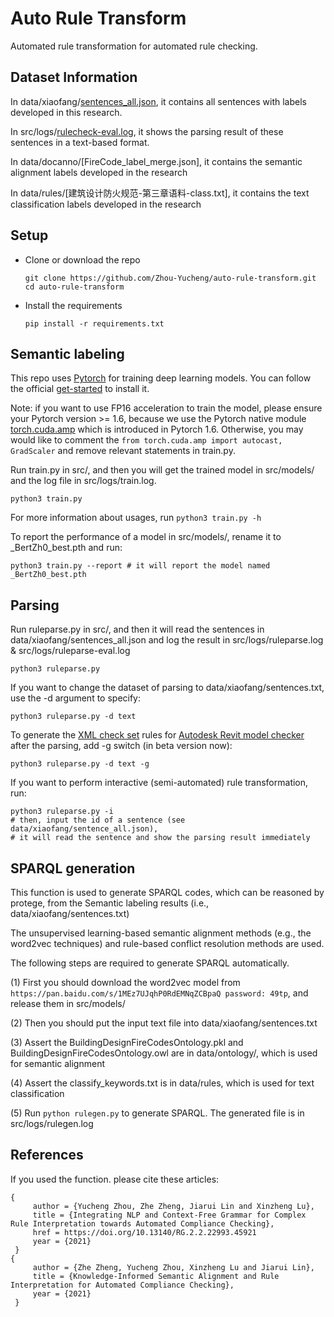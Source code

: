 # Auto Rule Transform

Automated rule transformation for automated rule checking.  




## Dataset Information

In data/xiaofang/[sentences_all.json](https://github.com/Zhou-Yucheng/auto-rule-transform/blob/main/data/xiaofang/sentences_all.json), it contains all sentences with labels developed in this research.  

In src/logs/[rulecheck-eval.log](https://github.com/Zhou-Yucheng/auto-rule-transform/blob/main/src/logs/rulecheck-eval.log), it shows the parsing result of these sentences in a text-based format.  

In data/docanno/[FireCode_label_merge.json], it contains the semantic alignment labels developed in the research

In data/rules/[建筑设计防火规范-第三章语料-class.txt], it contains the text classification labels developed in the research
## Setup

- Clone or download the repo  
  ```
  git clone https://github.com/Zhou-Yucheng/auto-rule-transform.git
  cd auto-rule-transform
  ```
- Install the requirements 
  ```
  pip install -r requirements.txt
  ```

## Semantic labeling

This repo uses [Pytorch](https://pytorch.org/) for training deep learning models. You can follow the official [get-started](https://pytorch.org/get-started/locally/) to install it.

Note: if you want to use FP16 acceleration to train the model, please ensure your Pytorch version >= 1.6, because we use the Pytorch native module [torch.cuda.amp](https://pytorch.org/docs/stable/amp.html) which is introduced in Pytorch 1.6. Otherwise, you may would like to comment the `from torch.cuda.amp import autocast, GradScaler` and remove relevant statements in train.py.

Run train.py in src/, and then you will get the trained model in src/models/ and the log file in src/logs/train.log.

  ```
python3 train.py
  ```
For more information about usages, run `python3 train.py -h`  

To report the performance of a model in src/models/, rename it to _BertZh0_best.pth and run:

  ```
python3 train.py --report # it will report the model named _BertZh0_best.pth
  ```

## Parsing

Run ruleparse.py in src/, and then it will read the sentences in data/xiaofang/sentences_all.json and log the result in src/logs/ruleparse.log & src/logs/ruleparse-eval.log

  ```
python3 ruleparse.py
  ```

If you want to change the dataset of parsing to data/xiaofang/sentences.txt, use the -d argument to specify:

  ```
python3 ruleparse.py -d text
  ```

To generate the [XML check set](https://interoperability.autodesk.com/modelcheckerconfigurator/downloads/xmlschema.pdf) rules for [Autodesk Revit model checker](https://interoperability.autodesk.com/modelchecker.php) after the parsing, add -g switch (in beta version now):

  ```
python3 ruleparse.py -d text -g
  ```

If you want to perform interactive (semi-automated) rule transformation, run:

  ```
python3 ruleparse.py -i
# then, input the id of a sentence (see data/xiaofang/sentence_all.json),  
# it will read the sentence and show the parsing result immediately
  ```

## SPARQL generation

This function is used to generate SPARQL codes, which can be reasoned by protege, from the Semantic labeling results (i.e., data/xiaofang/sentences.txt)

The unsupervised learning-based semantic alignment methods (e.g., the word2vec techniques) and rule-based conflict resolution methods are used.

The following steps are required to generate SPARQL automatically.

(1) First you should download the word2vec model from `https://pan.baidu.com/s/1MEz7UJqhP0RdEMNqZCBpaQ password: 49tp`, and release them in src/models/

(2) Then you should put the input text file into data/xiaofang/sentences.txt

(3) Assert the BuildingDesignFireCodesOntology.pkl and BuildingDesignFireCodesOntology.owl are in data/ontology/, which is used for semantic alignment

(4) Assert the classify_keywords.txt is in data/rules, which is used for text classification

(5) Run `python rulegen.py` to generate SPARQL. The generated file is in src/logs/rulegen.log


## References

If you used the function. please cite these articles: 

    {
         author = {Yucheng Zhou, Zhe Zheng, Jiarui Lin and Xinzheng Lu},
         title = {Integrating NLP and Context-Free Grammar for Complex Rule Interpretation towards Automated Compliance Checking},   
         href = https://doi.org/10.13140/RG.2.2.22993.45921 
         year = {2021}
     }
    {
         author = {Zhe Zheng, Yucheng Zhou, Xinzheng Lu and Jiarui Lin},
         title = {Knowledge-Informed Semantic Alignment and Rule Interpretation for Automated Compliance Checking},
         year = {2021}
     }
